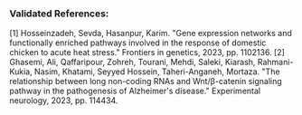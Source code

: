 ### Validated References: 
[1] Hosseinzadeh, Sevda, Hasanpur, Karim. "Gene expression networks and functionally enriched pathways involved in the response of domestic chicken to acute heat stress." Frontiers in genetics, 2023, pp. 1102136.
[2] Ghasemi, Ali, Qaffaripour, Zohreh, Tourani, Mehdi, Saleki, Kiarash, Rahmani-Kukia, Nasim, Khatami, Seyyed Hossein, Taheri-Anganeh, Mortaza. "The relationship between long non-coding RNAs and Wnt/β-catenin signaling pathway in the pathogenesis of Alzheimer's disease." Experimental neurology, 2023, pp. 114434.
